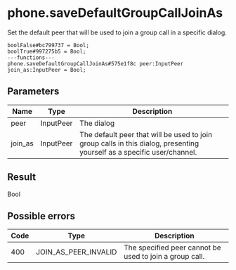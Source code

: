 # phone.saveDefaultGroupCallJoinAs
Set the default peer that will be used to join a group call in a specific dialog.

```
boolFalse#bc799737 = Bool;
boolTrue#997275b5 = Bool;
---functions---
phone.saveDefaultGroupCallJoinAs#575e1f8c peer:InputPeer join_as:InputPeer = Bool;
```

## Parameters
| Name | Type | Description |
| ---- | :----: | ----------- |
| peer | InputPeer | The dialog |
| join_as | InputPeer | The default peer that will be used to join group calls in this dialog, presenting yourself as a specific user/channel. |


## Result
Bool

## Possible errors
| Code | Type | Description |
| ---- | :----: | ----------- |
| 400 | JOIN_AS_PEER_INVALID | The specified peer cannot be used to join a group call. |


